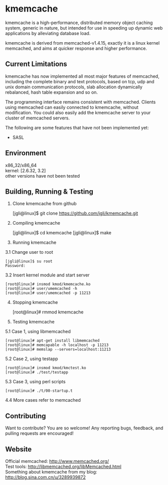 kmemcache
=========

kmemcache is a high-performance, distributed memory object caching system, generic in nature,
but intended for use in speeding up dynamic web applications by alleviating database load.

kmemcache is derived from memcached-v1.4.15, exactly it is a linux kernel memcached,
and aims at quicker response and higher performance.

Current Limitations
-------------------
kmemcache has now implemented all most major features of memcached, including the complete binary
and text protocols, based on tcp, udp and unix domain communication protocols, slab allocation 
dynamically rebalanced, hash table expansion and so on.

The programming interface remains consistent with memcached. Clients using memcached can easily 
connected to kmemcache, without modification. You could also easily add the kmemcache server to
your cluster of memcached servers.

The following are some features that have not been implemented yet:  
* SASL

Environment
-----------
x86_32/x86_64	
kernel: [2.6.32, 3.2]	
other versions have not been tested

Building, Running & Testing
---------------------------
1) Clone kmemcache from github

	[jgli@linux]$ git clone https://github.com/jgli/kmemcache.git

2) Compiling kmemcache

	[jgli@linux]$ cd kmemcache
	[jgli@linux]$ make

3) Running kmemcache

3.1 Change user to root

	[jgli@linux]$ su root
	Password:

3.2 Insert kernel module and start server

	[root@linux]# insmod kmod/kmemcache.ko
	[root@linux]# user/umemcached -h
	[root@linux]# user/umemcached -p 11213

4) Stopping kmemcache

	[root@linux]# rmmod kmemcache

5) Testing kmemcache	

5.1 Case 1, using libmemcached

	[root@linux]# apt-get install libmemcached
	[root@linux]# memcapable -h localhost -p 11213
	[root@linux]# memslap --servers=localhost:11213

5.2 Case 2, using testapp

	[root@linux]# insmod kmod/kmctest.ko
	[root@linux]# ./test/testapp

5.3 Case 3, using perl scripts

	[root@linux]# ./t/00-startup.t

4.4 More cases refer to memcached

Contributing
------------
Want to contribute? You are so welcome! Any reporting bugs, feedback, and pulling requests are encouraged!

Website
-------
Official memcached: http://www.memcached.org/	
Test tools: http://libmemcached.org/libMemcached.html	
Something about kmemcache from my blog: http://blog.sina.com.cn/u/3289939872
